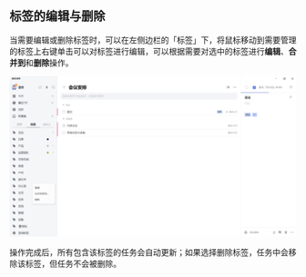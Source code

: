 ## 标签的编辑与删除

当需要编辑或删除标签时，可以在左侧边栏的「标签」下，将鼠标移动到需要管理的标签上右键单击可以对标签进行编辑，可以根据需要对选中的标签进行**编辑**、**合并到**和**删除**操作。

![images37](../../images/windows/37.png)


操作完成后，所有包含该标签的任务会自动更新；如果选择删除标签，任务中会移除该标签，但任务不会被删除。